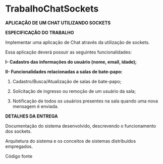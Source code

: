 # TrabalhoChatSockets


**APLICAÇÂO DE UM CHAT UTILIZANDO SOCKETS**

**ESPECIFICAÇÃO DO TRABALHO**

Implementar uma aplicação de Chat através da utilização de sockets.

Essa aplicação deverá possuir as seguintes funcionalidades:

**I- Cadastro das informações do usuário (nome, email, idade);**

**II- Funcionalidades relacionadas a salas de bate-papo:**

  1. Cadastro/Busca/Atualização de salas de bate-papo;

  2. Solicitação de ingresso ou remoção de um usuário da sala;

  3. Notificação de todos os usuários presentes na sala quando uma    nova mensagem é enviada.

**DETALHES DA ENTREGA**

Documentação do sistema desenvolvido, descrevendo o funcionamento dos sockets.

Arquitetura do sistema e os conceitos de sistemas distribuídos empregados.

Código fonte
